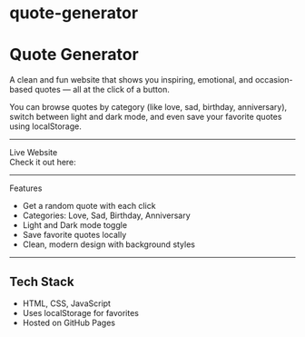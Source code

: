 # quote-generator
# Quote Generator

A clean and fun website that shows you inspiring, emotional, and occasion-based quotes — all at the click of a button.

You can browse quotes by category (like love, sad, birthday, anniversary), switch between light and dark mode, and even save your favorite quotes using localStorage.

---

Live Website  
Check it out here:  


---

 Features

-  Get a random quote with each click
-  Categories: Love, Sad, Birthday, Anniversary
-  Light and Dark mode toggle
-  Save favorite quotes locally
-  Clean, modern design with background styles

---

## Tech Stack

- HTML, CSS, JavaScript
- Uses localStorage for favorites
- Hosted on GitHub Pages




